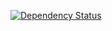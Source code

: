 [![Dependency Status](https://david-dm.org/adamquadmon/packages.png)](https://david-dm.org/adamquadmon/packages)
